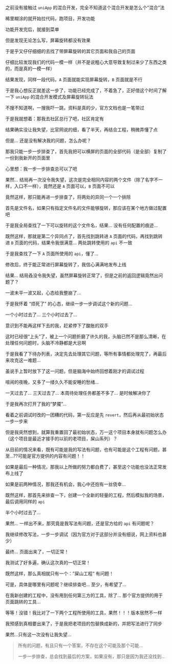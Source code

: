 之前没有接触过 `uniApp` 的混合开发，完全不知道这个混合开发是怎么个”混合”法

稀里糊涂的就开始拉代码，跑项目，开发功能

功能开发完后，就接到菜单

但是发现无论怎么写，屏幕旋转都没有效果

于是乎又仔仔细细的去找了带屏幕旋转的其它页面和我自己的页面

仔细比较发现我们的代码一模一样（并不是说粗心大意导致复制过来少了东西之类的，而是真的一模一样）

结果发现，同样一段代码，`A` 页面就能实现屏幕旋转，`B` 页面就是不行

于是我心想反正就差这一步了，功能已经完成了，不着急了，正好借这个时间了解一下 `uniApp` 的混合开发模式及屏幕旋转玩法

不搜不知道啊，一搜我吓一跳，资料是真的少，官方文档也是一笔带过

于是我就想着：那我去社区总行了吧，社区肯定有

结果确实没让我失望，比官网说的细，看了半天，再结合工程，稍微弄懂了点

但是... 还是没有解决我的问题，怎么办呢？

那我只能一步一步排查了，首先我把可以横屏的页面的全部代码（是全部）复制了一份到我新开的页面里

心里想：我一步一步排查总可以了吧

果然... 结局再一次没令我失望，这次是完全相同内容的两个文件（除了名字不一样，入口不一样），竟然还是 `A` 页面可以，`B` 页面不可以

竟然这样，那只能再进一步排查了，将两处的异同一个一个排除

首先是文件名，如果只有指定文件名的文件能够旋转，那应该在某个地方做过配置吧

于是我全局查找了一下可以旋转的这个文件名，结果... 没有任何配置的痕迹...

既然这样，那就是第二个异同点了，首先找到跳转进 `A` 页面的代码，再找到跳转进 `B` 页面的代码，结果令我很满意... 两处跳转使用的 `api` 不一致

于是我查找了一下 `A` 页面所使用的 `api`，懂了...

修改后，终于能正常进行屏幕旋转了，我信心满满地发布上线

结果... 结局叒没令我失望，虽然屏幕旋转正常了，但是之前的返回逻辑竟然出问题了？

一波未平一波又起，心态给我整崩了...

于是我怀着 “烦死了” 的心态，继续一步一步调试这个新的问题...

一个小时过去了... 三个小时过去了...

意识到不能再这样下去的我，赶紧停下了酸胀的双手

这时已经很“上头”了，被上一个问题折磨了许久的我，头脑已然不是那么清晰，在处理任何问题时，头脑不冷静都是大忌啊

于是我看了下待办列表，决定先去处理其它问题，等所有事情都处理完了，再最后来攻克这一难题...

虽说手上暂时放下了这一问题，但是脑海中始终回想着刚才的调试过程

喧闹的夜晚，又多了一缕久久不能安睡的愁绪...

一天过去了... 三天过去了... 本周待处理任务都差不多了... 是时候解决你了

于是我再次打开了我的“梦魇”...

看着之前调试时改的一团糟的代码，第一反应是先 `revert`，然后再从最初始状态一步一步来

但是我突然想到，就算我重置回了最初始状态，万一这个项目本身就有问题怎么办（这个项目是最近才接手的以前的老项目，屎山系列）？

从目前的情况来看，既有可能是我的写法有问题，也有可能是这个工程有问题，甚至...??可能是官方提供的内容有问题！！

如果是最后一种情况，那我以上所做的努力都白费了，甚至这个功能也没法正常发布上线了

如果是前两种情况，那我还有机会，我心中还抱有一丝侥幸...

既然这样，那首先来排查一下，创建一个全新的轻量的工程，然后模拟我的场景，最后调用同样的 `api`

半个小时过去了...

果然... 一样出不来，那究竟是我写法有问题，还是官方给的 `api` 有问题呢？

我继续修改写法，一步一步调试（因为官方对于这部分并没有细说，网上资料也甚少）

最终... 页面出来了，一切正常！

我测试了好多遍，确认这次真的一切正常！

既然这样，那么真相就只有一个：”屎山工程“ 有问题！

可是，具体是哪里有问题呢？继续排查吧... 至少，有希望了...

在我新创建的工程中，没有用到任何第三方的工具，除了... 那个官方提供的用于页面跳转的工具...

等等！没错！我比对了一下两个工程所使用的工具，果然！！！版本居然不一样

我预感到真相要出来了，于是我把老项目的包替换成新的，并把写法进行了同步

果然...只有这一次没有让我失望...

> 
> 所有的问题，有且只有一个答案，不存在这个可能及那个可能...
> 
> 一步一步排查，总会找到最后的方案，如果没有，那只是因为我还没找到...
> 






